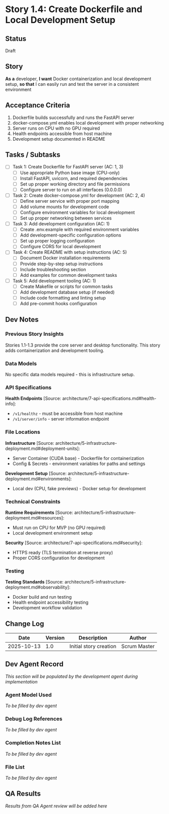 # Story 1.4: Create Dockerfile and Local Development Setup

## Status
Draft

## Story
**As a** developer,
**I want** Docker containerization and local development setup,
**so that** I can easily run and test the server in a consistent environment

## Acceptance Criteria
1. Dockerfile builds successfully and runs the FastAPI server
2. docker-compose.yml enables local development with proper networking
3. Server runs on CPU with no GPU required
4. Health endpoints accessible from host machine
5. Development setup documented in README

## Tasks / Subtasks
- [ ] Task 1: Create Dockerfile for FastAPI server (AC: 1, 3)
  - [ ] Use appropriate Python base image (CPU-only)
  - [ ] Install FastAPI, uvicorn, and required dependencies
  - [ ] Set up proper working directory and file permissions
  - [ ] Configure server to run on all interfaces (0.0.0.0)
- [ ] Task 2: Create docker-compose.yml for development (AC: 2, 4)
  - [ ] Define server service with proper port mapping
  - [ ] Add volume mounts for development code
  - [ ] Configure environment variables for local development
  - [ ] Set up proper networking between services
- [ ] Task 3: Add development configuration (AC: 1)
  - [ ] Create .env.example with required environment variables
  - [ ] Add development-specific configuration options
  - [ ] Set up proper logging configuration
  - [ ] Configure CORS for local development
- [ ] Task 4: Create README with setup instructions (AC: 5)
  - [ ] Document Docker installation requirements
  - [ ] Provide step-by-step setup instructions
  - [ ] Include troubleshooting section
  - [ ] Add examples for common development tasks
- [ ] Task 5: Add development tooling (AC: 1)
  - [ ] Create Makefile or scripts for common tasks
  - [ ] Add development database setup (if needed)
  - [ ] Include code formatting and linting setup
  - [ ] Add pre-commit hooks configuration

## Dev Notes

### Previous Story Insights
Stories 1.1-1.3 provide the core server and desktop functionality. This story adds containerization and development tooling.

### Data Models
No specific data models required - this is infrastructure setup.

### API Specifications
**Health Endpoints** [Source: architecture/7-api-specifications.md#health-info]:
- `/v1/healthz` - must be accessible from host machine
- `/v1/server/info` - server information endpoint

### File Locations
**Infrastructure** [Source: architecture/5-infrastructure-deployment.md#deployment-units]:
- Server Container (CUDA base) - Dockerfile for containerization
- Config & Secrets - environment variables for paths and settings

**Development Setup** [Source: architecture/5-infrastructure-deployment.md#environments]:
- Local dev (CPU, fake previews) - Docker setup for development

### Technical Constraints
**Runtime Requirements** [Source: architecture/5-infrastructure-deployment.md#resources]:
- Must run on CPU for MVP (no GPU required)
- Local development environment setup

**Security** [Source: architecture/7-api-specifications.md#security]:
- HTTPS ready (TLS termination at reverse proxy)
- Proper CORS configuration for development

### Testing
**Testing Standards** [Source: architecture/5-infrastructure-deployment.md#observability]:
- Docker build and run testing
- Health endpoint accessibility testing
- Development workflow validation

## Change Log
| Date | Version | Description | Author |
|------|---------|-------------|--------|
| 2025-10-13 | 1.0 | Initial story creation | Scrum Master |

## Dev Agent Record
*This section will be populated by the development agent during implementation*

### Agent Model Used
*To be filled by dev agent*

### Debug Log References
*To be filled by dev agent*

### Completion Notes List
*To be filled by dev agent*

### File List
*To be filled by dev agent*

## QA Results
*Results from QA Agent review will be added here*
